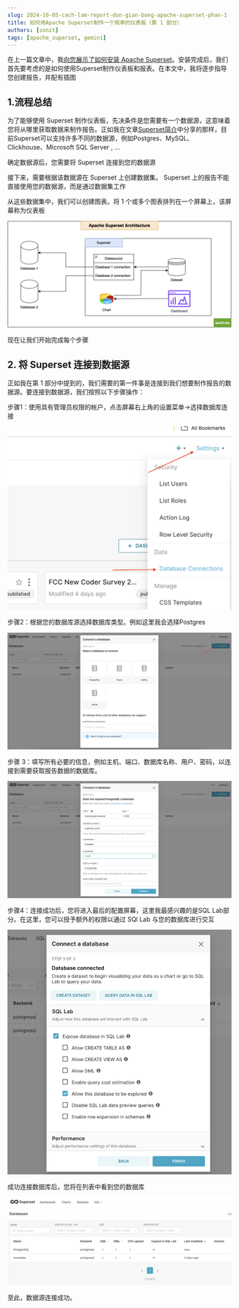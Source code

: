 ```yaml
---
slug: 2024-10-05-cach-lam-report-don-gian-bang-apache-superset-phan-1
title: 如何用Apache Superset制作一个简单的仪表板（第 1 部分）
authors: [sonit]
tags: [apache_superset, gemini]
---
```


在上一篇文章中，我[向您展示了如何安装 Apache Superset](/2024-10-01-cai-dat-superset)。安装完成后，我们首先要考虑的是如何使用Superset制作仪表板和报表。在本文中，我将逐步指导您创建报告，并配有插图

<!-- truncate -->

## 1.流程总结

为了能够使用 Superset 制作仪表板，先决条件是您需要有一个数据源，这意味着您将从哪里获取数据来制作报告。正如我在文章[Superset简介](/2024-09-30-tim-hieu-ve-apache-superset)中分享的那样，目前Superset可以支持许多不同的数据源，例如Postgres、MySQL、Clickhouse、Microsoft SQL Server , ...

确定数据源后，您需要将 Superset 连接到您的数据源

接下来，需要根据该数据源在 Superset 上创建数据集。 Superset 上的报告不能直接使用您的数据源，而是通过数据集工作

从这些数据集中，我们可以创建图表。将 1 个或多个图表排列在一个屏幕上，该屏幕称为仪表板

![Apache Superset 架构概述](./img/superset_architecture.png)

现在让我们开始完成每个步骤

## 2. 将 Superset 连接到数据源

正如我在第 1 部分中提到的，我们需要的第一件事是连接到我们想要制作报告的数据源。要连接到数据源，我们按照以下步骤操作：

步骤1：使用具有管理员权限的帐户，点击屏幕右上角的设置菜单->选择数据库连接

![将 Superset 连接到数据源](./img/superset_2_1.png)

步骤2：根据您的数据库源选择数据库类型。例如这里我会选择Postgres

![将 Superset 连接到数据源](./img/superset_2_2.png)

步骤 3：填写所有必要的信息，例如主机、端口、数据库名称、用户、密码，以连接到需要获取报告数据的数据库。

![将 Superset 连接到数据源](./img/superset_2_3.png)

步骤4：连接成功后，您将进入最后的配置屏幕，这里我最感兴趣的是SQL Lab部分。在这里，您可以授予额外的权限以通过 SQl Lab 与您的数据库进行交互

![将 Superset 连接到数据源](./img/superset_2_4.png)

成功连接数据库后，您将在列表中看到您的数据库

![将 Superset 连接到数据源](./img/superset_2_5.png)

至此，数据源连接成功。
